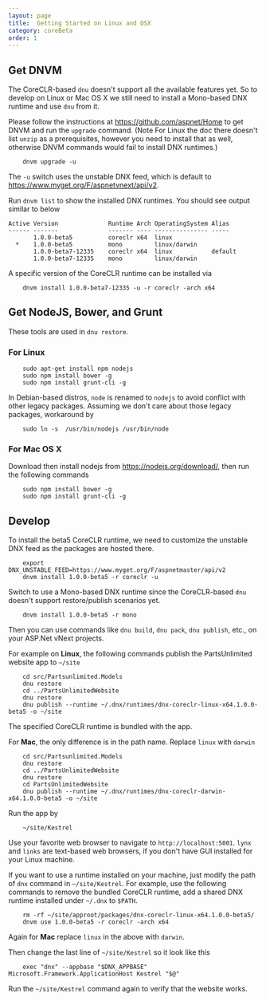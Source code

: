 ```yaml
---
layout: page
title:  Getting Started on Linux and OSX
category: coreBeta
order: 1
---
```


## Get DNVM

The CoreCLR-based `dnu` doesn't support all the available features
yet.  So to develop on Linux or Mac OS X we still need to install a Mono-based
DNX runtime and use `dnu` from it.

Please follow the instructions at
<https://github.com/aspnet/Home> to get DNVM and run the `upgrade`
command. (Note For Linux the doc there doesn't list `unzip` as a
prerequisites, however you need to install that as well, otherwise
DNVM commands would fail to install DNX runtimes.)

```
    dnvm upgrade -u
```

The `-u` switch uses the unstable DNX feed, which is default to
<https://www.myget.org/F/aspnetvnext/api/v2>.

Run `dnvm list` to show the installed DNX runtimes.  You should see output
similar to below

```
Active Version              Runtime Arch OperatingSystem Alias
------ -------              ------- ---- --------------- -----
       1.0.0-beta5          coreclr x64  linux
  *    1.0.0-beta5          mono         linux/darwin
       1.0.0-beta7-12335    coreclr x64  linux           default
       1.0.0-beta7-12335    mono         linux/darwin
```

A specific version of the CoreCLR runtime can be installed via

```
    dnvm install 1.0.0-beta7-12335 -u -r coreclr -arch x64
```

## Get NodeJS, Bower, and Grunt

These tools are used in `dnu restore`.

### For Linux

```
    sudo apt-get install npm nodejs
    sudo npm install bower -g
    sudo npm install grunt-cli -g
```

In Debian-based distros, `node` is renamed to `nodejs` to avoid
conflict with other legacy packages.  Assuming we don't care about
those legacy packages, workaround by

```
    sudo ln -s  /usr/bin/nodejs /usr/bin/node
```

### For Mac OS X

Download then install nodejs from <https://nodejs.org/download/>, then
run the following commands

```
    sudo npm install bower -g
    sudo npm install grunt-cli -g
```

## Develop


To install the beta5 CoreCLR runtime, we need to customize the unstable
DNX feed as the packages are hosted there.

```
    export DNX_UNSTABLE_FEED=https://www.myget.org/F/aspnetmaster/api/v2
    dnvm install 1.0.0-beta5 -r coreclr -u
```

Switch to use a Mono-based DNX runtime since the CoreCLR-based `dnu`
doesn't support restore/publish scenarios yet. 

```
    dnvm install 1.0.0-beta5 -r mono
```

Then you can use commands like `dnu build`, `dnu pack`, `dnu publish`,
etc., on your ASP.Net vNext projects.

For example on **Linux**, the following commands publish the PartsUnlimited website app to `~/site`

```
    cd src/Partsunlimited.Models
    dnu restore
    cd ../PartsUnlimitedWebsite
    dnu restore
    dnu publish --runtime ~/.dnx/runtimes/dnx-coreclr-linux-x64.1.0.0-beta5 -o ~/site
```

The specified CoreCLR runtime is bundled with the app.

For **Mac**, the only difference is in the path name.  Replace `linux`
with `darwin`

```
    cd src/Partsunlimited.Models
    dnu restore
    cd ../PartsUnlimitedWebsite
    dnu restore
    cd PartsUnlimitedWebsite
    dnu publish --runtime ~/.dnx/runtimes/dnx-coreclr-darwin-x64.1.0.0-beta5 -o ~/site
```

Run the app by

```
    ~/site/Kestrel
```

Use your favorite web browser to navigate to `http://localhost:5001`.
`lynx` and `links` are text-based web browsers, if you don't have GUI
installed for your Linux machine.

If you want to use a runtime installed on your machine, just modify
the path of `dnx` command in `~/site/Kestrel`.  For example, use the
following commands to remove the bundled CoreCLR runtime, add a shared DNX
runtime installed under `~/.dnx` to `$PATH`.

```
    rm -rf ~/site/approot/packages/dnx-coreclr-linux-x64.1.0.0-beta5/
    dnvm use 1.0.0-beta5 -r coreclr -arch x64
```

Again for **Mac** replace `linux` in the above with `darwin`.

Then change the last line of `~/site/Kestrel` so it look like this

```
    exec "dnx" --appbase "$DNX_APPBASE" Microsoft.Framework.ApplicationHost Kestrel "$@"
```

Run the `~/site/Kestrel` command again to verify that the website works.
